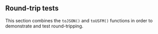 ## Round-trip tests

This section combines the `toJSON()` and `toUSFM()` functions in order to demonstrate and test round-tripping.
